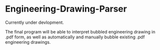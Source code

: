 # Engineering-Drawing-Parser
Currently under devlopment.

The final program will be able to interpret bubbled engineering drawing in .pdf form, as well as automatically and manually bubble existing .pdf engineering drawings.
